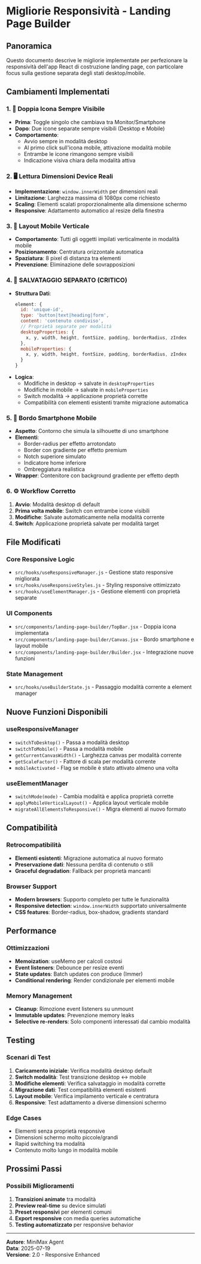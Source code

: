 # Migliorie Responsività - Landing Page Builder

## Panoramica
Questo documento descrive le migliorie implementate per perfezionare la responsività dell'app React di costruzione landing page, con particolare focus sulla gestione separata degli stati desktop/mobile.

## Cambiamenti Implementati

### 1. 🎯 Doppia Icona Sempre Visibile
- **Prima**: Toggle singolo che cambiava tra Monitor/Smartphone
- **Dopo**: Due icone separate sempre visibili (Desktop e Mobile)
- **Comportamento**: 
  - Avvio sempre in modalità desktop
  - Al primo click sull'icona mobile, attivazione modalità mobile
  - Entrambe le icone rimangono sempre visibili
  - Indicazione visiva chiara della modalità attiva

### 2. 🖥️ Lettura Dimensioni Device Reali
- **Implementazione**: `window.innerWidth` per dimensioni reali
- **Limitazione**: Larghezza massima di 1080px come richiesto
- **Scaling**: Elementi scalati proporzionalmente alla dimensione schermo
- **Responsive**: Adattamento automatico al resize della finestra

### 3. 📱 Layout Mobile Verticale
- **Comportamento**: Tutti gli oggetti impilati verticalmente in modalità mobile
- **Posizionamento**: Centratura orizzontale automatica
- **Spaziatura**: 8 pixel di distanza tra elementi
- **Prevenzione**: Eliminazione delle sovrapposizioni

### 4. 💾 SALVATAGGIO SEPARATO (CRITICO)
- **Struttura Dati**:
  ```javascript
  element: {
    id: 'unique-id',
    type: 'button|text|heading|form',
    content: 'contenuto condiviso',
    // Proprietà separate per modalità
    desktopProperties: {
      x, y, width, height, fontSize, padding, borderRadius, zIndex
    },
    mobileProperties: {
      x, y, width, height, fontSize, padding, borderRadius, zIndex
    }
  }
  ```
- **Logica**: 
  - Modifiche in desktop → salvate in `desktopProperties`
  - Modifiche in mobile → salvate in `mobileProperties`
  - Switch modalità → applicazione proprietà corrette
  - Compatibilità con elementi esistenti tramite migrazione automatica

### 5. 📲 Bordo Smartphone Mobile
- **Aspetto**: Contorno che simula la silhouette di uno smartphone
- **Elementi**: 
  - Border-radius per effetto arrotondato
  - Border con gradiente per effetto premium
  - Notch superiore simulato
  - Indicatore home inferiore
  - Ombreggiatura realistica
- **Wrapper**: Contenitore con background gradiente per effetto depth

### 6. ⚙️ Workflow Corretto
1. **Avvio**: Modalità desktop di default
2. **Prima volta mobile**: Switch con entrambe icone visibili
3. **Modifiche**: Salvate automaticamente nella modalità corrente
4. **Switch**: Applicazione proprietà salvate per modalità target

## File Modificati

### Core Responsive Logic
- `src/hooks/useResponsiveManager.js` - Gestione stato responsive migliorata
- `src/hooks/useResponsiveStyles.js` - Styling responsive ottimizzato
- `src/hooks/useElementManager.js` - Gestione elementi con proprietà separate

### UI Components
- `src/components/landing-page-builder/TopBar.jsx` - Doppia icona implementata
- `src/components/landing-page-builder/Canvas.jsx` - Bordo smartphone e layout mobile
- `src/components/landing-page-builder/Builder.jsx` - Integrazione nuove funzioni

### State Management
- `src/hooks/useBuilderState.js` - Passaggio modalità corrente a element manager

## Nuove Funzioni Disponibili

### useResponsiveManager
- `switchToDesktop()` - Passa a modalità desktop
- `switchToMobile()` - Passa a modalità mobile
- `getCurrentCanvasWidth()` - Larghezza canvas per modalità corrente
- `getScaleFactor()` - Fattore di scala per modalità corrente
- `mobileActivated` - Flag se mobile è stato attivato almeno una volta

### useElementManager
- `switchMode(mode)` - Cambia modalità e applica proprietà corrette
- `applyMobileVerticalLayout()` - Applica layout verticale mobile
- `migrateAllElementsToResponsive()` - Migra elementi al nuovo formato

## Compatibilità

### Retrocompatibilità
- **Elementi esistenti**: Migrazione automatica al nuovo formato
- **Preservazione dati**: Nessuna perdita di contenuto o stili
- **Graceful degradation**: Fallback per proprietà mancanti

### Browser Support
- **Modern browsers**: Supporto completo per tutte le funzionalità
- **Responsive detection**: `window.innerWidth` supportato universalmente
- **CSS features**: Border-radius, box-shadow, gradients standard

## Performance

### Ottimizzazioni
- **Memoization**: useMemo per calcoli costosi
- **Event listeners**: Debounce per resize eventi
- **State updates**: Batch updates con produce (Immer)
- **Conditional rendering**: Render condizionale per elementi mobile

### Memory Management
- **Cleanup**: Rimozione event listeners su unmount
- **Immutable updates**: Prevenzione memory leaks
- **Selective re-renders**: Solo componenti interessati dal cambio modalità

## Testing

### Scenari di Test
1. **Caricamento iniziale**: Verifica modalità desktop default
2. **Switch modalità**: Test transizione desktop ↔ mobile
3. **Modifiche elementi**: Verifica salvataggio in modalità corrette
4. **Migrazione dati**: Test compatibilità elementi esistenti
5. **Layout mobile**: Verifica impilamento verticale e centratura
6. **Responsive**: Test adattamento a diverse dimensioni schermo

### Edge Cases
- Elementi senza proprietà responsive
- Dimensioni schermo molto piccole/grandi
- Rapid switching tra modalità
- Contenuto molto lungo in modalità mobile

## Prossimi Passi

### Possibili Miglioramenti
1. **Transizioni animate** tra modalità
2. **Preview real-time** su device simulati
3. **Preset responsivi** per elementi comuni
4. **Export responsive** con media queries automatiche
5. **Testing automatizzato** per responsive behavior

---

**Autore**: MiniMax Agent  
**Data**: 2025-07-19  
**Versione**: 2.0 - Responsive Enhanced  